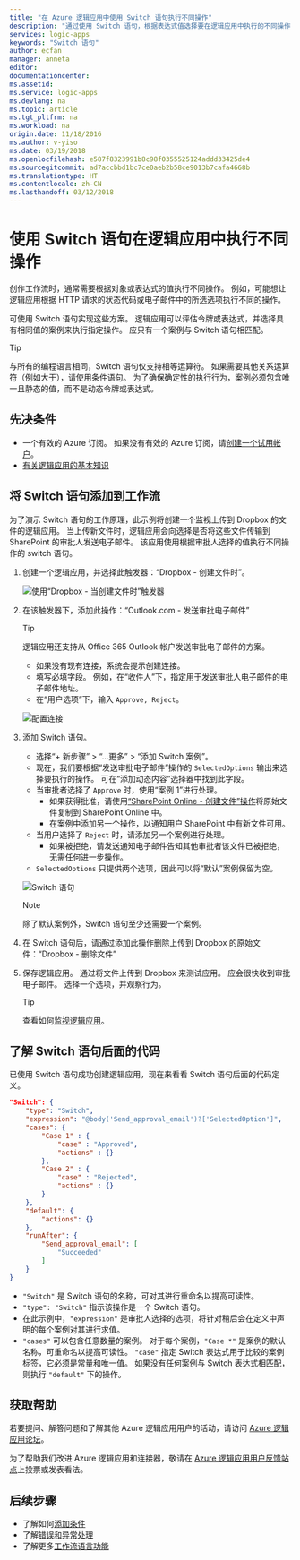 ```yaml
---
title: "在 Azure 逻辑应用中使用 Switch 语句执行不同操作"
description: "通过使用 Switch 语句，根据表达式值选择要在逻辑应用中执行的不同操作"
services: logic-apps
keywords: "Switch 语句"
author: ecfan
manager: anneta
editor: 
documentationcenter: 
ms.assetid: 
ms.service: logic-apps
ms.devlang: na
ms.topic: article
ms.tgt_pltfrm: na
ms.workload: na
origin.date: 11/18/2016
ms.author: v-yiso
ms.date: 03/19/2018
ms.openlocfilehash: e587f8323991b8c98f0355525124addd33425de4
ms.sourcegitcommit: ad7accbbd1bc7ce0aeb2b58ce9013b7cafa4668b
ms.translationtype: HT
ms.contentlocale: zh-CN
ms.lasthandoff: 03/12/2018
---
```

# <a name="perform-different-actions-in-logic-apps-with-a-switch-statement"></a>使用 Switch 语句在逻辑应用中执行不同操作

创作工作流时，通常需要根据对象或表达式的值执行不同操作。 例如，可能想让逻辑应用根据 HTTP 请求的状态代码或电子邮件中的所选选项执行不同的操作。

可使用 Switch 语句实现这些方案。 逻辑应用可以评估令牌或表达式，并选择具有相同值的案例来执行指定操作。 应只有一个案例与 Switch 语句相匹配。

> [!TIP]
> 与所有的编程语言相同，Switch 语句仅支持相等运算符。 如果需要其他关系运算符（例如大于），请使用条件语句。
> 为了确保确定性的执行行为，案例必须包含唯一且静态的值，而不是动态令牌或表达式。

## <a name="prerequisites"></a>先决条件

- 一个有效的 Azure 订阅。 如果没有有效的 Azure 订阅，请[创建一个试用帐户](https://www.azure.cn/pricing/1rmb-trial/)。
- [有关逻辑应用的基本知识](logic-apps-overview.md)

## <a name="add-a-switch-statement-to-your-workflow"></a>将 Switch 语句添加到工作流

为了演示 Switch 语句的工作原理，此示例将创建一个监视上传到 Dropbox 的文件的逻辑应用。 当上传新文件时，逻辑应用会向选择是否将这些文件传输到 SharePoint 的审批人发送电子邮件。 该应用使用根据审批人选择的值执行不同操作的 switch 语句。

1. 创建一个逻辑应用，并选择此触发器：“Dropbox - 创建文件时”。

   ![使用“Dropbox - 当创建文件时”触发器](./media/logic-apps-switch-case/dropbox-trigger.jpg)

2. 在该触发器下，添加此操作：“Outlook.com - 发送审批电子邮件”

   > [!TIP]
   > 逻辑应用还支持从 Office 365 Outlook 帐户发送审批电子邮件的方案。

   - 如果没有现有连接，系统会提示创建连接。
   - 填写必填字段。 例如，在“收件人”下，指定用于发送审批人电子邮件的电子邮件地址。
   - 在“用户选项”下，输入 `Approve, Reject`。

   ![配置连接](./media/logic-apps-switch-case/send-approval-email-action.jpg)

3. 添加 Switch 语句。

   - 选择“+ 新步骤” > “...更多” > “添加 Switch 案例”。 
   - 现在，我们要根据“发送审批电子邮件”操作的 `SelectedOptions` 输出来选择要执行的操作。 
   可在“添加动态内容”选择器中找到此字段。
   - 当审批者选择了 `Approve` 时，使用“案例 1”进行处理。
     - 如果获得批准，请使用[“SharePoint Online - 创建文件”操作](../connectors/connectors-create-api-sharepointonline.md)将原始文件复制到 SharePoint Online 中。
     - 在案例中添加另一个操作，以通知用户 SharePoint 中有新文件可用。
   - 当用户选择了 `Reject` 时，请添加另一个案例进行处理。
     - 如果被拒绝，请发送通知电子邮件告知其他审批者该文件已被拒绝，无需任何进一步操作。
   - `SelectedOptions` 只提供两个选项，因此可以将“默认”案例保留为空。

   ![Switch 语句](./media/logic-apps-switch-case/switch.jpg)

   > [!NOTE]
   > 除了默认案例外，Switch 语句至少还需要一个案例。

4. 在 Switch 语句后，请通过添加此操作删除上传到 Dropbox 的原始文件：“Dropbox - 删除文件”

5. 保存逻辑应用。 通过将文件上传到 Dropbox 来测试应用。 应会很快收到审批电子邮件。 选择一个选项，并观察行为。

   > [!TIP]
   > 查看如何[监视逻辑应用](logic-apps-monitor-your-logic-apps.md)。

## <a name="understand-the-code-behind-switch-statements"></a>了解 Switch 语句后面的代码

已使用 Switch 语句成功创建逻辑应用，现在来看看 Switch 语句后面的代码定义。

```json
"Switch": {
    "type": "Switch",
    "expression": "@body('Send_approval_email')?['SelectedOption']",
    "cases": {
        "Case 1" : {
            "case" : "Approved",
            "actions" : {}
        },
        "Case 2" : {
            "case" : "Rejected",
            "actions" : {}
        }
    },
    "default": {
        "actions": {}
    },
    "runAfter": {
        "Send_approval_email": [
            "Succeeded"
        ]
    }
}
```

* `"Switch"` 是 Switch 语句的名称，可对其进行重命名以提高可读性。 
* `"type": "Switch"` 指示该操作是一个 Switch 语句。 
* 在此示例中，`"expression"` 是审批人选择的选项，将针对稍后会在定义中声明的每个案例对其进行求值。 
* `"cases"` 可以包含任意数量的案例。 对于每个案例，`"Case *"` 是案例的默认名称，可重命名以提高可读性。 
`"case"` 指定 Switch 表达式用于比较的案例标签，它必须是常量和唯一值。 如果没有任何案例与 Switch 表达式相匹配，则执行 `"default"` 下的操作。

## <a name="get-help"></a>获取帮助

若要提问、解答问题和了解其他 Azure 逻辑应用用户的活动，请访问 [Azure 逻辑应用论坛](https://social.msdn.microsoft.com/Forums/en-US/home?forum=azurelogicapps)。

为了帮助我们改进 Azure 逻辑应用和连接器，敬请在 [Azure 逻辑应用用户反馈站点](http://aka.ms/logicapps-wish)上投票或发表看法。

## <a name="next-steps"></a>后续步骤

- 了解如何[添加条件](logic-apps-use-logic-app-features.md)
- 了解[错误和异常处理](logic-apps-exception-handling.md)
- 了解更多[工作流语言功能](logic-apps-author-definitions.md)